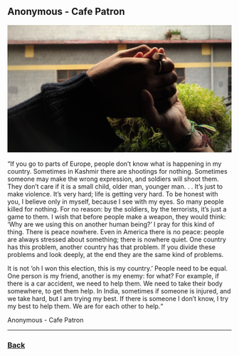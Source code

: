 ## Anonymous - Cafe Patron
![Anonymous](../images/carpe-diem.jpeg)

“If you go to parts of Europe, people don’t know what is happening in my country. Sometimes in Kashmir there are shootings for nothing. Sometimes someone may make the wrong expression, and soldiers will shoot them. They don’t care if it is a small child, older man, younger man. . . It’s just to make violence. It’s very hard; life is getting very hard. To be honest with you, I believe only in myself, because I see with my eyes. So many people killed for nothing.  For no reason: by the soldiers, by the terrorists, it’s just a game to them. I wish that before people make a weapon, they would think: ‘Why are we using this on another human being?’ I pray for this kind of thing. There is peace nowhere. Even in America there is no peace: people are always stressed about something; there is nowhere quiet. One country has this problem, another country has that problem. If you divide these problems and look deeply, at the end they are the same kind of problems.

It is not ‘oh I won this election, this is my country.’ People need to be equal. One person is my friend, another is my enemy: for what? For example, if there is a car accident, we need to help them. We need to take their body somewhere, to get them help. In India, sometimes if someone is injured, and we take hard, but I am trying my best. If there is someone I don’t know, I try my best to help them. We are for each other to help.“

Anonymous - Cafe Patron


---
### [Back](/pages/humans_of_dharamshala)
